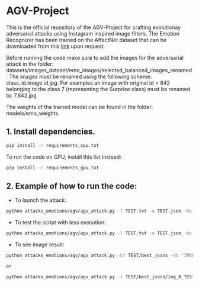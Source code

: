 # AGV-Project
This is the official repository of the AGV-Project for crafting evolutionay adversarial attacks using Instagram inspired image filters.
The Emotion Recognizer has been trained on the AffectNet dataset that can be downloaded from this [link](http://mohammadmahoor.com/affectnet/) upon request.

Before running the code make sure to add the images for the adversarial attack in the folder: datasets/images_dataset/emo_images/selected_balanced_images_renamed.
The images must be renamed using the following scheme: class_id.image.id.jpg.
For examples an image with original id = 842 belonging to the class 7 (representing the Surprise class) must be renamed to:  7.842.jpg

The weights of the trained model can be found in the folder: models/emo_weights.
## 1. Install dependencies.
```sh
pip install -r requirements_cpu.txt
```
To run the code on GPU, install this list instead:
```sh
pip install -r requirements_gpu.txt
```

## 2. Example of how to run the code:
- To launch the attack:
```sh
python attacks_emotions/agv/agv_attack.py -l TEST.txt -o TEST.json -bs 1 -e 10 -pp  "offsprings" -ps "direct" -po "ES"  -np 10 -el true -s pareto -df1 ssim -db "IMAGENET-MOBILENET"  -nf 3 -r true -lf TEST.out
```

- To test the script with less execution:
```sh
python attacks_emotions/agv/agv_attack.py -l TEST.txt -o TEST.json -bs 1 -e 1 -pp  "offsprings" -ps "direct" -po "ES"  -np 1 -el true -s pareto -df1 ssim -db "IMAGENET-MOBILENET"  -nf 3 -r true -lf TEST.out
```

- To see image result:
```sh
python attacks_emotions/agv/agv_attack.py -bf TEST/best_jsons -db "IMAGENET-MOBILENET" -sae_best=True -img_id 0

or

python attacks_emotions/agv/agv_attack.py -i TEST/best_jsons/img_0_TEST.json -t false -sae 1
```